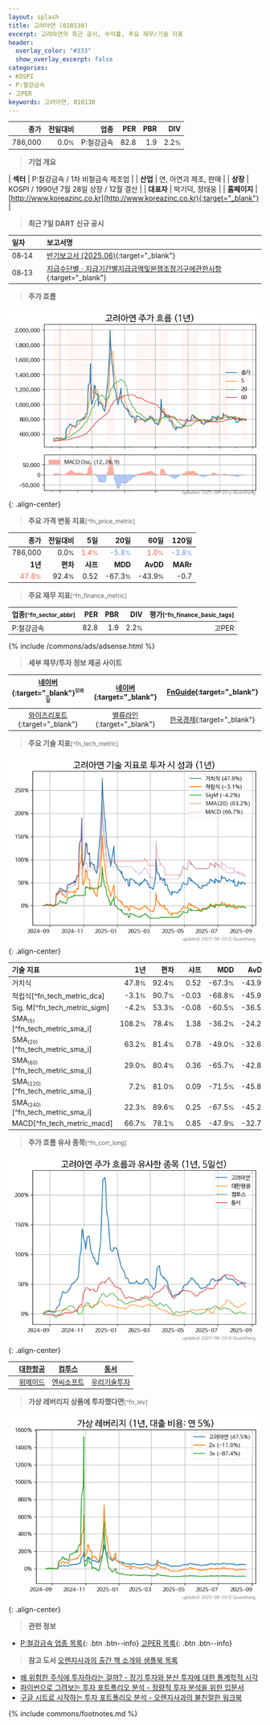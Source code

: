 ```yaml
---
layout: splash
title: 고려아연 (010130)
excerpt: 고려아연의 최근 공시, 수익률, 주요 재무/기술 지표
header:
  overlay_color: "#333"
  show_overlay_excerpt: false
categories:
- KOSPI
- P:철강금속
- 고PER
keywords: 고려아연, 010130
---
```


| **종가** | **전일대비** | **업종** | **PER** | **PBR** | **DIV** |
| -------: | -----------: | -------: | ------: | ------: | ------: |
| 786,000 | 0.0<small>%</small> | P:철강금속 | 82.8 | 1.9 | 2.2<small>%</small> |

<!-- more -->


> **기업 개요**<a id="company"></a>

| <span style="white-space:nowrap;">**섹터**</span> | P:철강금속 / 1차 비철금속 제조업 |
| <span style="white-space:nowrap;">**산업**</span> | 연, 아연괴 제조, 판매 |
| <span style="white-space:nowrap;">**상장**</span> | KOSPI / 1990년 7월 28일 상장 / 12월 결산 |
| <span style="white-space:nowrap;">**대표자**</span> | 박기덕, 정태웅 |
| <span style="white-space:nowrap;">**홈페이지**</span> | [http://www.koreazinc.co.kr](http://www.koreazinc.co.kr){:target="_blank"} |


> **최근 7일 DART 신규 공시**<a id="dart"></a>

| **일자** |      | **보고서명** |
| :------- | :--- | :----------- |
| 08&#x2011;14 | | [반기보고서 (2025.06)](https://dart.fss.or.kr/dsaf001/main.do?rcpNo=20250814002321){:target="_blank"} |
| 08&#x2011;13 | | [지급수단별ㆍ지급기간별지급금액및분쟁조정기구에관한사항](https://dart.fss.or.kr/dsaf001/main.do?rcpNo=20250813000339){:target="_blank"} |


> **주가 흐름**<a id="price"></a>

![010130](/stock/images/010130.png){: .align-center}


> **주요 가격 변동 지표**<small>[^fn_price_metric]</small>

| **종가** | **전일대비** | **5일** | **20일** | **60일** | **120일** |
| -------: | -----------: | ------: | -------: | -------: | --------: |
| 786,000 | 0.0<small>%</small> | <span style="color: tomato">1.4<small>%</small></span> | <span style="color: cornflowerblue">-5.8<small>%</small></span> | <span style="color: tomato">1.0<small>%</small></span> | <span style="color: cornflowerblue">-3.8<small>%</small></span> |
| **1년** | **편차** | **샤프** | **MDD** | **AvDD** | **MARr** |
| <span style="color: tomato">47.8<small>%</small></span> | 92.4<small>%</small> | 0.52 | -67.3<small>%</small> | -43.9<small>%</small> | -0.7 |


> **주요 재무 지표**<small>[^fn_finance_metric]</small>

| **업종**<small>[^fn_sector_abbr]</small> | **PER** | **PBR** | **DIV** | **평가**<small>[^fn_finance_basic_tags]</small> |
| :--------------------------------------- | ------: | ------: | ------: | ----------------------------------------------: |
| P:철강금속 | 82.8 | 1.9 | 2.2<small>%</small> | 고PER |



{% include /commons/ads/adsense.html %}

> **세부 재무/투자 정보 제공 사이트**

| [네이버](https://m.stock.naver.com/domestic/stock/010130/finance/summary){:target="_blank"}<sup><small>모바일</small></sup> | [네이버](https://finance.naver.com/item/coinfo.naver?code=010130){:target="_blank"} | [FnGuide](https://comp.fnguide.com/SVO2/ASP/SVD_Invest.asp?gicode=A010130&MenuYn=Y){:target="_blank"} |
| :---: | :---: | :---: |
| [와이즈리포트](https://comp.wisereport.co.kr/company/c1040001.aspx?cmp_cd=010130){:target="_blank"} | [밸류라인](https://www.valueline.co.kr/finance/summary/010130){:target="_blank"} | [한국경제](https://markets.hankyung.com/stock/010130/financial-summary){:target="_blank"} |


> **주요 기술 지표**<small>[^fn_tech_metric]</small>


![010130](/stock/images/010130_tech.png){: .align-center}

| **기술 지표** | **1년** | **편차** | **샤프** | **MDD** | **AvDD** |
| :------------ | ------: | -----------: | -------: | ------: | -------: |
| 거치식 | 47.8<small>%</small> | 92.4<small>%</small> | 0.52 | -67.3<small>%</small> | -43.9<small>%</small> |
| 적립식[^fn_tech_metric_dca] | -3.1<small>%</small> | 90.7<small>%</small> | -0.03 | -68.8<small>%</small> | -45.9<small>%</small> |
| Sig. M[^fn_tech_metric_sigm] | -4.2<small>%</small> | 53.3<small>%</small> | -0.08 | -60.5<small>%</small> | -36.5<small>%</small> |
| SMA<small><sub>(5)</sub></small>[^fn_tech_metric_sma_i] | 108.2<small>%</small> | 78.4<small>%</small> | 1.38 | -36.2<small>%</small> | -24.2<small>%</small> |
| SMA<small><sub>(20)</sub></small>[^fn_tech_metric_sma_i] | 63.2<small>%</small> | 81.4<small>%</small> | 0.78 | -49.0<small>%</small> | -32.6<small>%</small> |
| SMA<small><sub>(60)</sub></small>[^fn_tech_metric_sma_i] | 29.0<small>%</small> | 80.4<small>%</small> | 0.36 | -65.7<small>%</small> | -42.8<small>%</small> |
| SMA<small><sub>(120)</sub></small>[^fn_tech_metric_sma_i] | 7.2<small>%</small> | 81.0<small>%</small> | 0.09 | -71.5<small>%</small> | -45.8<small>%</small> |
| SMA<small><sub>(240)</sub></small>[^fn_tech_metric_sma_i] | 22.3<small>%</small> | 89.6<small>%</small> | 0.25 | -67.5<small>%</small> | -45.2<small>%</small> |
| MACD[^fn_tech_metric_macd] | 66.7<small>%</small> | 78.1<small>%</small> | 0.85 | -47.9<small>%</small> | -32.7<small>%</small> |


> **주가 흐름 유사 종목**<a id="corr"></a><small>[^fn_corr_long]</small>

![010130](/stock/images/010130_corr.png){: .align-center}

|       | [대한항공](/003490/) | [컴투스](/078340/) | [동서](/026960/) |
| :---: | :------------------------------------: | :------------------------------------: | :------------------------------------: |
|       | [위메이드](/112040/) | [엔씨소프트](/036570/) | [우리기술투자](/041190/) |


> **가상 레버리지 상품에 투자했다면**<a id="2x"></a><small>[^fn_lev]</small>

![010130](/stock/images/010130_2x.png){: .align-center}


> **관련 정보**

- [P:철강금속 업종 목록](/stats/sector/kospi_업종_철강금속_종목/){: .btn .btn--info} [고PER 목록](/fn/fn_high_per/){: .btn .btn--info}

> **참고 도서** [오렌지사과의 출간 책 소개와 샘플북 목록](https://kongdori.tistory.com/691)

- [왜 위험한 주식에 투자하라는 걸까? - 장기 투자와 분산 투자에 대한 통계학적 시각](https://kongdori.tistory.com/421)
- [파이썬으로 그려보는 투자 포트폴리오 분석  - 정량적 투자 분석을 위한 입문서](https://kongdori.tistory.com/643)
- [구글 시트로 시작하는 투자 포트폴리오 분석 - 오렌지사과의 불친절한 워크북](https://kongdori.tistory.com/449)


{% include commons/footnotes.md %}